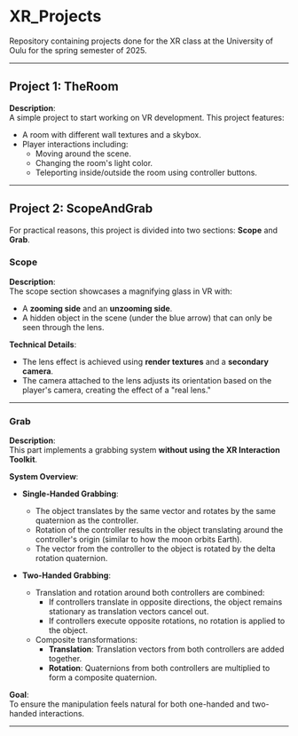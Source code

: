 # XR_Projects
Repository containing projects done for the XR class at the University of Oulu for the spring semester of 2025.

---

## Project 1: TheRoom
**Description**:  
A simple project to start working on VR development. This project features:
- A room with different wall textures and a skybox.
- Player interactions including:
  - Moving around the scene.
  - Changing the room's light color.
  - Teleporting inside/outside the room using controller buttons.

---

## Project 2: ScopeAndGrab
For practical reasons, this project is divided into two sections: **Scope** and **Grab**.

### Scope
**Description**:  
The scope section showcases a magnifying glass in VR with:
- A **zooming side** and an **unzooming side**.
- A hidden object in the scene (under the blue arrow) that can only be seen through the lens.

**Technical Details**:
- The lens effect is achieved using **render textures** and a **secondary camera**.
- The camera attached to the lens adjusts its orientation based on the player's camera, creating the effect of a "real lens."

---

### Grab
**Description**:  
This part implements a grabbing system **without using the XR Interaction Toolkit**.

**System Overview**:
- **Single-Handed Grabbing**:
  - The object translates by the same vector and rotates by the same quaternion as the controller.
  - Rotation of the controller results in the object translating around the controller's origin (similar to how the moon orbits Earth).
  - The vector from the controller to the object is rotated by the delta rotation quaternion.

- **Two-Handed Grabbing**:
  - Translation and rotation around both controllers are combined:
    - If controllers translate in opposite directions, the object remains stationary as translation vectors cancel out.
    - If controllers execute opposite rotations, no rotation is applied to the object.
  - Composite transformations:
    - **Translation**: Translation vectors from both controllers are added together.
    - **Rotation**: Quaternions from both controllers are multiplied to form a composite quaternion.

**Goal**:  
To ensure the manipulation feels natural for both one-handed and two-handed interactions.

---
